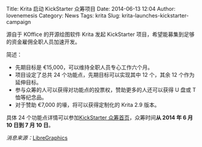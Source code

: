 Title: Krita 启动 KickStarter 众筹项目
Date: 2014-06-13 12:04
Author: lovenemesis
Category: News
Tags: krita
Slug: krita-launches-kickstarter-campaign

源自于 KOffice 的开源绘图软件 Krita 发起 KickStarter
项目，希望能募集到足够的资金雇佣全职人员加速开发。

简述：

-   先期目标是 €15,000，可以维持全职人员专心工作六个月。
-   项目设定了总共 24 个功能点，先期目标可以实现其中 12 个，其余 12
    个作为延伸目标。
-   参与众筹的人可以获得对功能点的投票权，赞助更多的人还可以获得 U 盘或
    T 恤等纪念品。
-   对于赞助 €7,000 的壕，将可以获得定制化的 Krita 2.9 版本。

具体 24 个功能点详情可以参加[KickStarter
众筹首页](https://www.kickstarter.com/projects/krita/krita-open-source-digital-painting-accelerate-deve)，众筹时间**从
2014 年 6 月 10 日到 7 月 10 日**。

*消息来源：*[LibreGraphics](http://libregraphicsworld.org/blog/entry/krita-launches-kickstarter-campaign)
